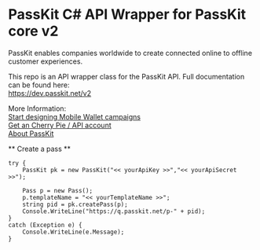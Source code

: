 # PassKit C# API Wrapper for PassKit core v2

PassKit enables companies worldwide to create connected online to offline customer experiences.

This repo is an API wrapper class for the PassKit API. Full documentation can be found here:<br/>
<a href="https://dev.passkit.net/v2">https://dev.passkit.net/v2</a>

More Information:<br/>
<a href="https://passkit.com/cherrypie/">Start designing Mobile Wallet campaigns</a><br/>
<a href="https://cherrypie.passkit.net">Get an Cherry Pie / API account</a><br/>
<a href="https://passkit.com">About PassKit</a><br/>

** Create a pass **

```
try {
	PassKit pk = new PassKit("<< yourApiKey >>","<< yourApiSecret >>");
	
	Pass p = new Pass();
    p.templateName = "<< yourTemplateName >>";
    string pid = pk.createPass(p);
    Console.WriteLine("https://q.passkit.net/p-" + pid);
} 
catch (Exception e) {
    Console.WriteLine(e.Message);
}
```